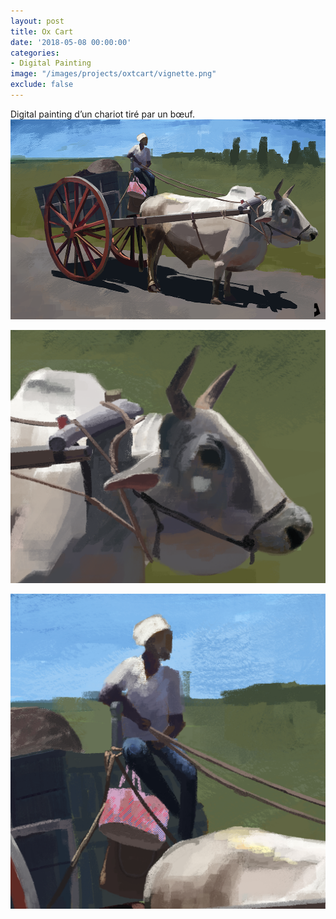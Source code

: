 ```yaml
---
layout: post
title: Ox Cart
date: '2018-05-08 00:00:00'
categories:
- Digital Painting
image: "/images/projects/oxtcart/vignette.png"
exclude: false
---
```


Digital painting d’un chariot tiré par un bœuf.
![un chariot tiré par un boeuf](/images/projects/oxtcart/oxcart.png)

![tete d'un boeuf](/images/projects/oxtcart/zoomboeuf.png)

![un homme conduit le chariot](/images/projects/oxtcart/zoomhomme.png)

